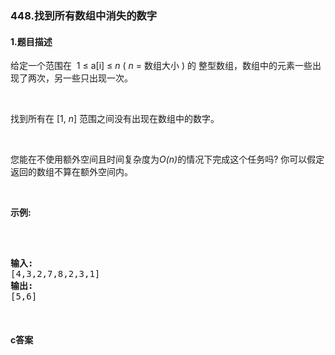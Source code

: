 ### 448.找到所有数组中消失的数字

#### 1.题目描述

<p>给定一个范围在&nbsp; 1 &le; a[i] &le; <em>n</em> (&nbsp;<em>n</em> = 数组大小 ) 的 整型数组，数组中的元素一些出现了两次，另一些只出现一次。</p><br/><p>找到所有在 [1, <em>n</em>] 范围之间没有出现在数组中的数字。</p><br/><p>您能在不使用额外空间且时间复杂度为<em>O(n)</em>的情况下完成这个任务吗? 你可以假定返回的数组不算在额外空间内。</p><br/><p><strong>示例:</strong></p><br/><pre><br/><strong>输入:</strong><br/>[4,3,2,7,8,2,3,1]<br/><strong>输出:</strong><br/>[5,6]<br/></pre><br/>

#### c答案

```c


